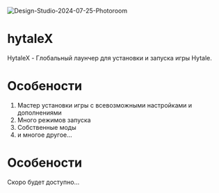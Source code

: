 ![Design-Studio-2024-07-25-Photoroom](https://github.com/user-attachments/assets/b5ae9c8e-41fb-40a2-8384-750ab7297245)

# hytaleX

HytaleX - Глобальный лаунчер для установки и запуска игры Hytale.

# Особености

1) Мастер установки игры с всевозможными настройками и дополнениями
2) Много режимов запуска
3) Собственные моды
4) и многое другое...

# Особености

Скоро будет доступно...
